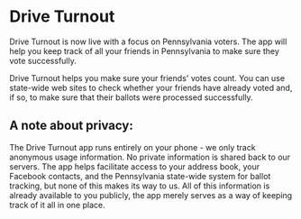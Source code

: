 # Drive Turnout

Drive Turnout is now live with a focus on Pennsylvania voters. The app will
help you keep track of all your friends in Pennsylvania to make sure they
vote successfully.

Drive Turnout helps you make sure your friends' votes count. You can use
state-wide web sites to check whether your friends have already voted and, if
so, to make sure that their ballots were processed successfully.

## A note about privacy:

The Drive Turnout app runs entirely on your phone - we only track anonymous
usage information. No private information is shared back to our servers. The
app helps facilitate access to your address book, your Facebook contacts, and
the Pennsylvania state-wide system for ballot tracking, but none of this
makes its way to us. All of this information is already available to you
publicly, the app merely serves as a way of keeping track of it all in one
place.